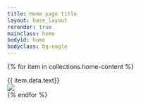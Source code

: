 ```yaml
---
title: Home page title
layout: base_layout
rerender: true
mainclass: home
bodyid: home
bodyclass: bg-eagle
---
```

{% for item in collections.home-content %}
<section id="" class="">

<div class="display-row">
<div class="display-column">{{ item.data.text}}</div>
<div class="display-column"><img src="{{ item.data.image }}"/></div>
</div>

</section>
{% endfor %}